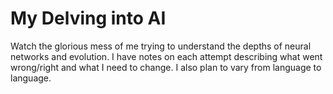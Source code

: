 # My Delving into AI

Watch the glorious mess of me trying to understand the depths of neural networks and evolution. I have notes on each attempt describing what went wrong/right and what I need to change. I also plan to vary from language to language.
